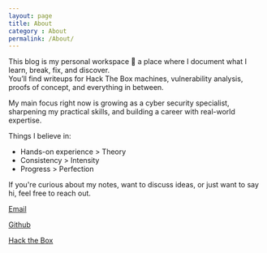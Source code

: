 ```yaml
---
layout: page
title: About
category : About
permalink: /About/
---
```


This blog is my personal workspace 🍵 a place where I document what I learn, break, fix, and discover.  
You’ll find writeups for Hack The Box machines, vulnerability analysis, proofs of concept, and everything in between.

My main focus right now is growing as a cyber security specialist, sharpening my practical skills, and building a career with real-world expertise.

Things I believe in:
- Hands-on experience > Theory
- Consistency > Intensity
- Progress > Perfection

If you're curious about my notes, want to discuss ideas, or just want to say hi, feel free to reach out.

[Email](mailto:schoi13337@gmail.com)

[Github](https://github.com/schoi1337)

[Hack the Box](https://app.hackthebox.com/profile/74001)

